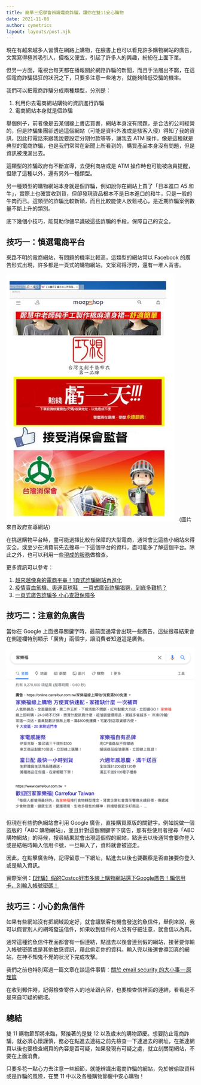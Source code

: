 ```yaml
---
title: 簡單三招學會辨識電商詐騙，讓你在雙11安心購物
date: 2021-11-08
author: cymetrics
layout: layouts/post.njk
---
```


現在有越來越多人習慣在網路上購物，在臉書上也可以看見許多購物網站的廣告，文案寫得極其吸引人，價格又便宜，引起了許多人的興趣，紛紛在上面下單。

<!-- summary -->
但另一方面，電視台每天都在播報關於網路詐騙的新聞，而且手法層出不窮，在這個電商詐騙猖狂的狀況之下，只要多注意一些地方，就能夠降低受騙的機率。
<!-- summary -->

我們可以把電商詐騙分成兩種類型，分別是：

1. 利用你去電商網站購物的資訊進行詐騙
2. 電商網站本身就是個詐騙

舉個例子，前者像是去某個線上書店買書，網站本身沒有問題，是合法的公司經營的，但是詐騙集團卻透過這個網站（可能是資料外洩或是駭客入侵）得知了我的資訊，因此打電話來跟我說要設定分期付款等等，讓我去 ATM 操作。像是這種就是典型的電商詐騙，也是我們常常在新聞上所看到的，購買產品本身沒有問題，但是資訊被洩漏出去。

這類型的詐騙政府有不斷宣導，去便利商店或是 ATM 操作時也可能被店員提醒，但除了這種以外，還有另外一種類型。

另一種類型的購物網站本身就是個詐騙，例如說你在網站上買了「日本進口 A5 和牛」，實際上也確實收到貨，但卻發現貨品根本不是日本進口的和牛，只是一般的牛肉而已。這類型的詐騙比較新穎，而且比較能使人放鬆戒心，是近期詐騙案例數量不斷上升的類別。

底下幾個小技巧，能幫助你儘早識破這些詐騙的手段，保障自己的安全。

## 技巧一：慎選電商平台

來路不明的電商網站，有問題的機率比較高，這類型的網站常以 Facebook 的廣告形式出現，許多都是一頁式的購物網站，文案寫得浮誇，還有一堆人背書。

![](/img/posts/cymetrics/ecommerce-scam/facebook.jpg)
（圖片來自政府宣導網站）

在挑選購物平台時，盡可能選擇比較有保障的大型電商，通常會比這些小網站來得安全。或至少在消費前先去搜尋一下這個平台的資料，盡可能多了解這個平台。除此之外，也可以利用一些[現成的服務](https://safebuy.tw/)做檢查。

更多資訊可以參考：

1. [越來越像真的電商平臺！1頁式詐騙網站再進化](https://www.pthg.gov.tw/News_Content.aspx?n=389C74C7BFF8870A&sms=8B92ABA7B0E7A88F&s=5DC2EFD57845DF5C)
2. [疫情賣血氧機、奧運賣球鞋　一頁式廣告詐騙猖獗，到底多難抓？](https://www.cw.com.tw/article/5118036)
3. [一頁式廣告詐騙多 小心查證保障多](https://cpc.ey.gov.tw/Page/6C059838CA9744A8/01b4ba0f-df24-4321-9580-4522a6b293bc)

## 技巧二：注意釣魚廣告

當你在 Google 上面搜尋關鍵字時，最前面通常會出現一些廣告，這些搜尋結果會在側邊欄特別顯示「廣告」兩個字，讓消費者知道這是廣告。

![](/img/posts/cymetrics/ecommerce-scam/search.png)

但現在有些釣魚網站會利用 Google 廣告，直接購買原版的關鍵字。例如說做一個盜版的「ABC 購物網站」，並且針對這個關鍵字下廣告，那有些使用者搜尋「ABC 購物網站」的時候，搜尋結果就會出現這個假的網站，點進去以後通常會要你登入或是結帳時輸入信用卡號，一旦輸入了，資料就會被盜走。

因此，在點擊廣告時，記得留意一下網址，點進去以後也要觀察是否直接要你登入或是輸入資訊。

實際案例：[【詐騙】假的Costco好市多線上購物網站還下Google廣告！騙信用卡、別輸入帳號密碼！](https://www.mygopen.com/2021/09/fake-costco.html)

## 技巧三：小心釣魚信件

如果有些網站沒有把網域設定好，就會讓駭客有機會發送釣魚信件，舉例來說，我可以假冒別人的網域發送信件，如果收到信件的人沒有仔細注意，就會信以為真。

通常這種釣魚信件裡面都會有一個連結，點進去以後會連到假的網站，接著要你輸入帳號密碼或是其他敏感資訊，藉此偷走你的資料。輸入完以後還會導回真的網站，在神不知鬼不覺的狀況下完成攻擊。

我們之前也特別寫過一篇文章在談這件事情：[關於 email security 的大小事 — 原理篇](https://tech-blog.cymetrics.io/posts/crystal/email-sec-theory/)

在收到郵件時，記得檢查寄件人的地址跟內容，也要檢查信裡面的連結，看看是不是來自可疑的網域。

## 總結

雙 11 購物節即將來臨，緊接著的是雙 12 以及歲末的購物節慶。想要防止電商詐騙，就必須心懷謹慎，務必在點進去連結之前先檢查一下連過去的網址，在抵達網頁以後也要檢查網頁的內容是否可疑，如果發現有可疑之處，就立刻關閉網站，不要在上面消費。

只要多花一點心力去注意一些細節，就能辨識出電商詐騙的網站，免於被偷取資料或是詐騙的風險，在雙 11 中以及各種購物節慶中安心購物！


